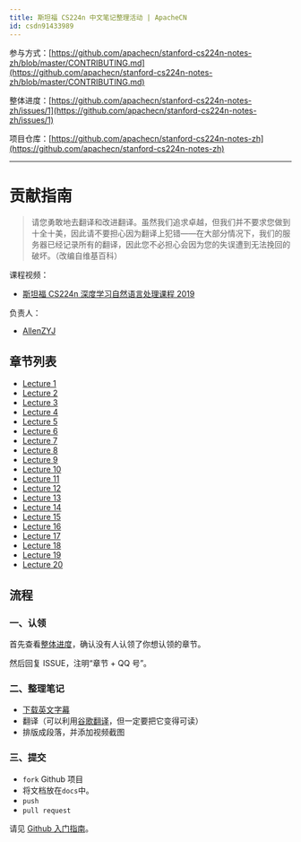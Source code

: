 ```yaml
---
title: 斯坦福 CS224n 中文笔记整理活动 | ApacheCN
id: csdn91433989
---
```


参与方式：[https://github.com/apachecn/stanford-cs224n-notes-zh/blob/master/CONTRIBUTING.md](https://github.com/apachecn/stanford-cs224n-notes-zh/blob/master/CONTRIBUTING.md)

整体进度：[https://github.com/apachecn/stanford-cs224n-notes-zh/issues/1](https://github.com/apachecn/stanford-cs224n-notes-zh/issues/1)

项目仓库：[https://github.com/apachecn/stanford-cs224n-notes-zh](https://github.com/apachecn/stanford-cs224n-notes-zh)

* * *

# 贡献指南

> 请您勇敢地去翻译和改进翻译。虽然我们追求卓越，但我们并不要求您做到十全十美，因此请不要担心因为翻译上犯错——在大部分情况下，我们的服务器已经记录所有的翻译，因此您不必担心会因为您的失误遭到无法挽回的破坏。（改编自维基百科）

课程视频：

*   [斯坦福 CS224n 深度学习自然语言处理课程 2019](https://www.bilibili.com/video/av46216519)

负责人：

*   [AllenZYJ](https://github.com/AllenZYJ)

## 章节列表

*   [Lecture 1](https://www.bilibili.com/video/av46216519/?p=1)
*   [Lecture 2](https://www.bilibili.com/video/av46216519/?p=2)
*   [Lecture 3](https://www.bilibili.com/video/av46216519/?p=3)
*   [Lecture 4](https://www.bilibili.com/video/av46216519/?p=4)
*   [Lecture 5](https://www.bilibili.com/video/av46216519/?p=5)
*   [Lecture 6](https://www.bilibili.com/video/av46216519/?p=6)
*   [Lecture 7](https://www.bilibili.com/video/av46216519/?p=7)
*   [Lecture 8](https://www.bilibili.com/video/av46216519/?p=8)
*   [Lecture 9](https://www.bilibili.com/video/av46216519/?p=9)
*   [Lecture 10](https://www.bilibili.com/video/av46216519/?p=10)
*   [Lecture 11](https://www.bilibili.com/video/av46216519/?p=11)
*   [Lecture 12](https://www.bilibili.com/video/av46216519/?p=12)
*   [Lecture 13](https://www.bilibili.com/video/av46216519/?p=13)
*   [Lecture 14](https://www.bilibili.com/video/av46216519/?p=14)
*   [Lecture 15](https://www.bilibili.com/video/av46216519/?p=15)
*   [Lecture 16](https://www.bilibili.com/video/av46216519/?p=16)
*   [Lecture 17](https://www.bilibili.com/video/av46216519/?p=17)
*   [Lecture 18](https://www.bilibili.com/video/av46216519/?p=18)
*   [Lecture 19](https://www.bilibili.com/video/av46216519/?p=19)
*   [Lecture 20](https://www.bilibili.com/video/av46216519/?p=20)

## 流程

### 一、认领

首先查看[整体进度](https://github.com/apachecn/stanford-cs224n-notes-zh/issues/1)，确认没有人认领了你想认领的章节。

然后回复 ISSUE，注明“章节 + QQ 号”。

### 二、整理笔记

*   [下载英文字幕](https://www.bilibili.com/video/av46216519)
*   翻译（可以利用[谷歌翻译](https://translate.google.cn)，但一定要把它变得可读）
*   排版成段落，并添加视频截图

### 三、提交

*   `fork` Github 项目
*   将文档放在`docs`中。
*   `push`
*   `pull request`

请见 [Github 入门指南](https://github.com/apachecn/kaggle/blob/master/docs/GitHub)。